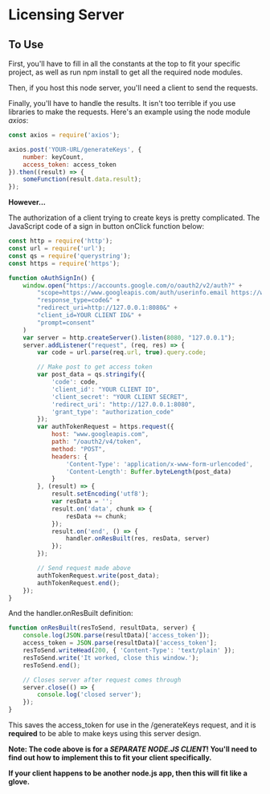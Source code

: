 # Licensing Server

## To Use

First, you'll have to fill in all the constants at the top to fit your specific
project, as well as run npm install to get all the required node modules.


Then, if you host this node server, you'll need a client to send the requests.


Finally, you'll have to handle the results. It isn't too terrible if you use libraries
to make the requests. Here's an example using the node module _axios_:

```javascript
const axios = require('axios');

axios.post('YOUR-URL/generateKeys', {
    number: keyCount,
    access_token: access_token
}).then((result) => {
    someFunction(result.data.result);
});
```

**However...**


The authorization of a client trying to create keys is pretty complicated. The
JavaScript code of a sign in button onClick function below:

```javascript
const http = require('http');
const url = require('url');
const qs = require('querystring');
const https = require('https');

function oAuthSignIn() {
    window.open("https://accounts.google.com/o/oauth2/v2/auth?" +
        "scope=https://www.googleapis.com/auth/userinfo.email https://www.googleapis.com/auth/userinfo.profile https://www.googleapis.com/auth/plus.me&" +
        "response_type=code&" +
        "redirect_uri=http://127.0.0.1:8080&" +
        "client_id=YOUR CLIENT ID&" +
        "prompt=consent"
    )
    var server = http.createServer().listen(8080, "127.0.0.1");
    server.addListener("request", (req, res) => {
        var code = url.parse(req.url, true).query.code;

        // Make post to get access token
        var post_data = qs.stringify({
            'code': code,
            'client_id': "YOUR CLIENT ID",
            'client_secret': "YOUR CLIENT SECRET",
            'redirect_uri': "http://127.0.0.1:8080",
            'grant_type': "authorization_code"
        });
        var authTokenRequest = https.request({
            host: "www.googleapis.com",
            path: "/oauth2/v4/token",
            method: "POST",
            headers: {
                'Content-Type': 'application/x-www-form-urlencoded',
                'Content-Length': Buffer.byteLength(post_data)
            }
        }, (result) => {
            result.setEncoding('utf8');
            var resData = '';
            result.on('data', chunk => {
                resData += chunk;
            });
            result.on('end', () => {
                handler.onResBuilt(res, resData, server)
            });
        });

        // Send request made above
        authTokenRequest.write(post_data);
        authTokenRequest.end();
    });
}
```

And the handler.onResBuilt definition:

```javascript
function onResBuilt(resToSend, resultData, server) {
    console.log(JSON.parse(resultData)['access_token']);
    access_token = JSON.parse(resultData)['access_token'];
    resToSend.writeHead(200, { 'Content-Type': 'text/plain' });
    resToSend.write('It worked, close this window.');
    resToSend.end();

    // Closes server after request comes through
    server.close(() => {
        console.log('closed server');
    });
}
```

This saves the access_token for use in the /generateKeys request, and
it is **required** to be able to make keys using this server design.



**Note: The code above is for a _SEPARATE NODE.JS CLIENT_! You'll need to find out how to**
**implement this to fit your client specifically.**


**If your client happens to be another node.js app, then this will fit like a glove.**